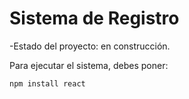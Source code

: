 <h1> Sistema de Registro </h1>

-Estado del proyecto: en construcción.

Para ejecutar el sistema, debes poner:

``npm install react``
